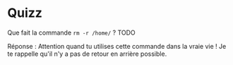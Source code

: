 # Quizz

Que fait la commande `rm -r /home/` ?
TODO

Réponse : Attention quand tu utilises cette commande dans la vraie vie !
Je te rappelle qu'il n'y a pas de retour en arrière possible.

 



